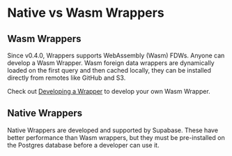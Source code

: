 # Native vs Wasm Wrappers

## Wasm Wrappers

Since v0.4.0, Wrappers supports WebAssembly (Wasm) FDWs. Anyone can develop a Wasm Wrapper. Wasm foreign data wrappers are dynamically loaded on the first query and then cached locally, they can be installed directly from remotes like GitHub and S3.

Check out [Developing a Wrapper](../create-wasm-wrapper) to develop your own Wasm Wrapper.

## Native Wrappers

Native Wrappers are developed and supported by Supabase. These have better performance than Wasm wrappers, but they must be pre-installed on the Postgres database before a developer can use it.
